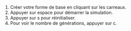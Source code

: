 1. Créer votre forme de base en cliquant sur les carreaux.
2. Appuyer sur espace pour démarrer la simulation.
3. Appuyer sur s pour réinitialiser.
4. Pour voir le nombre de générations, appuyer sur c.
